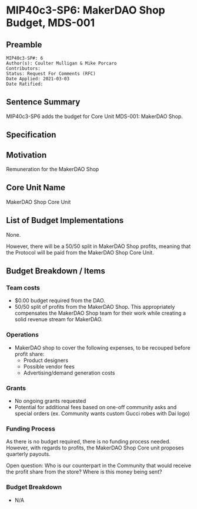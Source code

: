 # MIP40c3-SP6: MakerDAO Shop Budget, MDS-001

## Preamble

```
MIP40c3-SP#: 6
Author(s): Coulter Mulligan & Mike Porcaro
Contributors:
Status: Request For Comments (RFC)
Date Applied: 2021-03-03
Date Ratified:
```

## Sentence Summary
MIP40c3-SP6 adds the budget for Core Unit MDS-001: MakerDAO Shop.

## Specification

## Motivation

Remuneration for the MakerDAO Shop

## Core Unit Name

MakerDAO Shop Core Unit

## List of Budget Implementations

None.

However, there will be a 50/50 split in MakerDAO Shop profits, meaning that the Protocol will be paid from the MakerDAO Shop Core Unit.

## Budget Breakdown / Items

### Team costs

* $0.00 budget required from the DAO.
* 50/50 split of profits from the MakerDAO Shop. This appropriately compensates the MakerDAO Shop team for their work while creating a solid revenue stream for MakerDAO.

### Operations

* MakerDAO shop to cover the following expenses, to be recouped before profit share:
  * Product designers
  * Possible vendor fees
  * Advertising/demand generation costs

### Grants

* No ongoing grants requested
* Potential for additional fees based on one-off community asks and special orders (ex. Community wants custom Gucci robes with Dai logo)

### Funding Process

As there is no budget required, there is no funding process needed.
However, with regards to profits, the MakerDAO Shop Core unit proposes quarterly payouts.

Open question: Who is our counterpart in the Community that would receive the profit share from the store? Where is this money being sent?

### Budget Breakdown

* N/A

